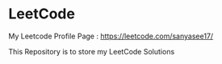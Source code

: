 # LeetCode

My Leetcode Profile Page : https://leetcode.com/sanyasee17/

This Repository is to store my LeetCode Solutions
